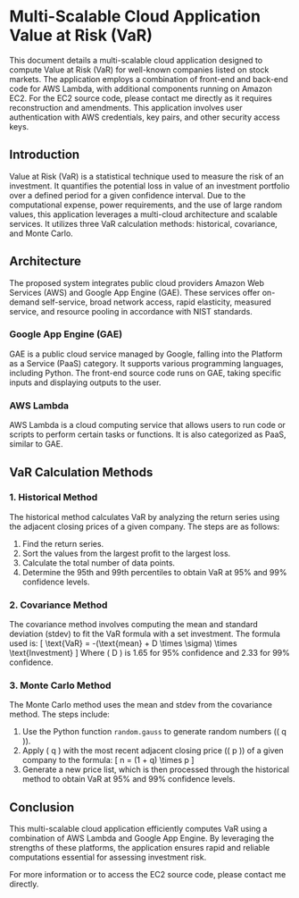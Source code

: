 # Multi-Scalable Cloud Application Value at Risk (VaR)

This document details a multi-scalable cloud application designed to compute Value at Risk (VaR) for well-known companies listed on stock markets. The application employs a combination of front-end and back-end code for AWS Lambda, with additional components running on Amazon EC2. For the EC2 source code, please contact me directly as it requires reconstruction and amendments. This application involves user authentication with AWS credentials, key pairs, and other security access keys.

## Introduction

Value at Risk (VaR) is a statistical technique used to measure the risk of an investment. It quantifies the potential loss in value of an investment portfolio over a defined period for a given confidence interval. Due to the computational expense, power requirements, and the use of large random values, this application leverages a multi-cloud architecture and scalable services. It utilizes three VaR calculation methods: historical, covariance, and Monte Carlo.

## Architecture

The proposed system integrates public cloud providers Amazon Web Services (AWS) and Google App Engine (GAE). These services offer on-demand self-service, broad network access, rapid elasticity, measured service, and resource pooling in accordance with NIST standards. 

### Google App Engine (GAE)

GAE is a public cloud service managed by Google, falling into the Platform as a Service (PaaS) category. It supports various programming languages, including Python. The front-end source code runs on GAE, taking specific inputs and displaying outputs to the user.

### AWS Lambda

AWS Lambda is a cloud computing service that allows users to run code or scripts to perform certain tasks or functions. It is also categorized as PaaS, similar to GAE.

## VaR Calculation Methods

### 1. Historical Method

The historical method calculates VaR by analyzing the return series using the adjacent closing prices of a given company. The steps are as follows:

1. Find the return series.
2. Sort the values from the largest profit to the largest loss.
3. Calculate the total number of data points.
4. Determine the 95th and 99th percentiles to obtain VaR at 95% and 99% confidence levels.

### 2. Covariance Method

The covariance method involves computing the mean and standard deviation (stdev) to fit the VaR formula with a set investment. The formula used is:
\[ \text{VaR} = -(\text{mean} + D \times \sigma) \times \text{Investment} \]
Where \( D \) is 1.65 for 95% confidence and 2.33 for 99% confidence.

### 3. Monte Carlo Method

The Monte Carlo method uses the mean and stdev from the covariance method. The steps include:

1. Use the Python function `random.gauss` to generate random numbers (\( q \)).
2. Apply \( q \) with the most recent adjacent closing price (\( p \)) of a given company to the formula:
\[ n = (1 + q) \times p \]
3. Generate a new price list, which is then processed through the historical method to obtain VaR at 95% and 99% confidence levels.

## Conclusion

This multi-scalable cloud application efficiently computes VaR using a combination of AWS Lambda and Google App Engine. By leveraging the strengths of these platforms, the application ensures rapid and reliable computations essential for assessing investment risk.

For more information or to access the EC2 source code, please contact me directly.
